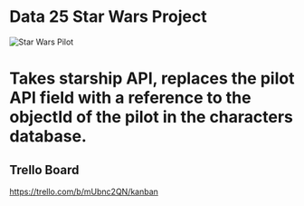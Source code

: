 # Data 25 Star Wars Project

![Star Wars Pilot](https://starwarsblog.starwars.com/wp-content/uploads/2019/08/nien-nunb.jpg)

# Takes starship API, replaces the pilot API field with a reference to the objectId of the pilot in the characters database.

## Trello Board

https://trello.com/b/mUbnc2QN/kanban